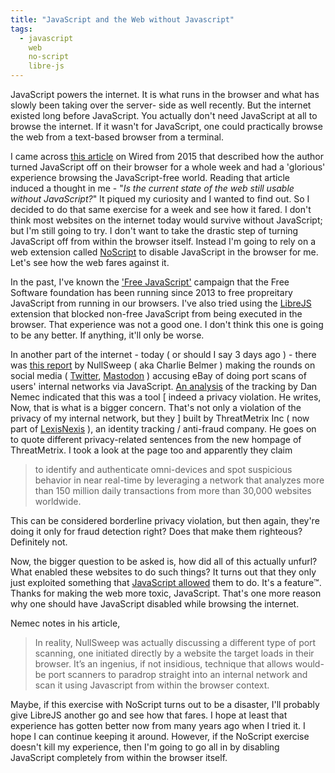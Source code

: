 ```yaml
---
title: "JavaScript and the Web without Javascript"
tags:
  - javascript
    web
    no-script
    libre-js
---
```


JavaScript powers the internet. It is what runs in the
browser and what has slowly been taking over the server-
side as well recently. But the internet existed long before
JavaScript. You actually don't need JavaScript at all to
browse the internet. If it wasn't for JavaScript, one could
practically browse the web from a text-based browser from a
terminal.

I came across [this article](https://www.wired.com/2015/11/i-turned-off-javascript-for-a-whole-week-and-it-was-glorious/) on Wired from 2015 that
described how the author turned JavaScript off on their
browser for a whole week and had a 'glorious' experience
browsing the JavaScript-free world. Reading that article
induced a thought in me - "_Is the current state of the web
still usable without JavaScript?_" It piqued my curiosity
and I wanted to find out. So I decided to do that same
exercise for a week and see how it fared. I don't think most
websites on the internet today would survive without
JavaScript; but I'm still going to try. I don't want to take
the drastic step of turning JavaScript off from within the
browser itself. Instead I'm going to rely on a web extension
called [NoScript](https://addons.mozilla.org/en-US/firefox/addon/noscript/) to disable JavaScript in the browser for
me. Let's see how the web fares against it.

In the past, I've known the ['Free JavaScript'](https://www.fsf.org/campaigns/freejs) campaign that
the Free Software foundation has been running since 2013 to
free propreitary JavaScript from running in our browsers.
I've also tried using the [LibreJS](https://www.gnu.org/software/librejs/index.html) extension that blocked
non-free JavaScript from being executed in the browser. That
experience was not a good one. I don't think this one is
going to be any better. If anything, it'll only be worse.

In another part of the internet - today ( or should I say 3
days ago ) - there was [this report](https://nullsweep.com/why-is-this-website-port-scanning-me/) by NullSweep ( aka
Charlie Belmer ) making the rounds on social media
( [Twitter](https:/twitter.com/NordVPN/status/1264284967602970631), [Mastodon](https://mastodon.ar.al/@aral/104222057850347395) ) accusing eBay of doing port scans
of users' internal networks via JavaScript. [An analysis](https://blog.nem.ec/2020/05/24/ebay-port-scanning/) of
the tracking by Dan Nemec indicated that this was a tool
[
indeed
a privacy violation. He writes,
Now, that is what is a bigger concern. That's not only a
violation of the privacy of my internal network, but they
]
built by ThreatMetrix Inc ( now part of [LexisNexis](https://risk.lexisnexis.com/products/threatmetrix) ), an
identity tracking / anti-fraud company. He goes on to quote
different privacy-related sentences from the new hompage of
ThreatMetrix. I took a look at the page too and apparently
they claim
> to identify and authenticate omni-devices and spot
suspicious behavior in near real-time by leveraging a network
that analyzes more than 150 million daily transactions from
more than 30,000 websites worldwide.

This can be considered borderline privacy violation, but then
again, they're doing it only for fraud detection right? Does
that make them righteous? Definitely not.

Now, the bigger question to be asked is, how did all of this
actually unfurl? What enabled these websites to do such
things? It turns out that they only just exploited something
that [JavaScript allowed](http://blog.andlabs.org/2010/12/port-scanning-with-html5-and-js-recon.html) them to do. It's a feature:tm:.
Thanks for making the web more toxic, JavaScript. That's one
more reason why one should have JavaScript disabled while
browsing the internet.

Nemec notes in his article,
> In reality, NullSweep was actually discussing a different
type of port scanning, one initiated directly by a website
the target loads in their browser. It’s an ingenius, if not
insidious, technique that allows would-be port scanners to
paradrop straight into an internal network and scan it using
Javascript from within the browser context.

Maybe, if this exercise with NoScript turns out to be a
disaster, I'll probably give LibreJS another go and see how
that fares. I hope at least that experience has gotten better
now from many years ago when I tried it. I hope I can
continue keeping it around. However, if the NoScript
exercise doesn't kill my experience, then I'm going to go
all in by disabling JavaScript completely from within the
browser itself.
